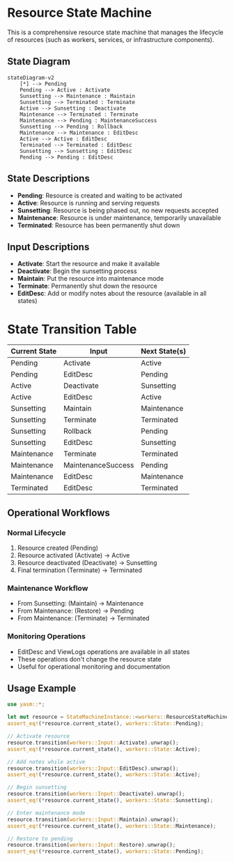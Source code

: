 # Resource State Machine

This is a comprehensive resource state machine that manages the lifecycle of resources (such as workers, services, or infrastructure components).

## State Diagram

```mermaid
stateDiagram-v2
    [*] --> Pending
    Pending --> Active : Activate
    Sunsetting --> Maintenance : Maintain
    Sunsetting --> Terminated : Terminate
    Active --> Sunsetting : Deactivate
    Maintenance --> Terminated : Terminate
    Maintenance --> Pending : MaintenanceSuccess
    Sunsetting --> Pending : Rollback
    Maintenance --> Maintenance : EditDesc
    Active --> Active : EditDesc
    Terminated --> Terminated : EditDesc
    Sunsetting --> Sunsetting : EditDesc
    Pending --> Pending : EditDesc
```

## State Descriptions

- **Pending**: Resource is created and waiting to be activated
- **Active**: Resource is running and serving requests
- **Sunsetting**: Resource is being phased out, no new requests accepted
- **Maintenance**: Resource is under maintenance, temporarily unavailable
- **Terminated**: Resource has been permanently shut down

## Input Descriptions

- **Activate**: Start the resource and make it available
- **Deactivate**: Begin the sunsetting process
- **Maintain**: Put the resource into maintenance mode
- **Terminate**: Permanently shut down the resource
- **EditDesc**: Add or modify notes about the resource (available in all states)
# State Transition Table

| Current State | Input | Next State(s) |
|---------------|-------|---------------|
| Pending | Activate | Active |
| Pending | EditDesc | Pending |
| Active | Deactivate | Sunsetting |
| Active | EditDesc | Active |
| Sunsetting | Maintain | Maintenance |
| Sunsetting | Terminate | Terminated |
| Sunsetting | Rollback | Pending |
| Sunsetting | EditDesc | Sunsetting |
| Maintenance | Terminate | Terminated |
| Maintenance | MaintenanceSuccess | Pending |
| Maintenance | EditDesc | Maintenance |
| Terminated | EditDesc | Terminated |

## Operational Workflows

### Normal Lifecycle
1. Resource created (Pending)
2. Resource activated (Activate) → Active
3. Resource deactivated (Deactivate) → Sunsetting
4. Final termination (Terminate) → Terminated

### Maintenance Workflow
- From Sunsetting: (Maintain) → Maintenance
- From Maintenance: (Restore) → Pending
- From Maintenance: (Terminate) → Terminated

### Monitoring Operations
- EditDesc and ViewLogs operations are available in all states
- These operations don't change the resource state
- Useful for operational monitoring and documentation

## Usage Example

```rust
use yasm::*;

let mut resource = StateMachineInstance::<workers::ResourceStateMachine>::new();
assert_eq!(*resource.current_state(), workers::State::Pending);

// Activate resource
resource.transition(workers::Input::Activate).unwrap();
assert_eq!(*resource.current_state(), workers::State::Active);

// Add notes while active
resource.transition(workers::Input::EditDesc).unwrap();
assert_eq!(*resource.current_state(), workers::State::Active);

// Begin sunsetting
resource.transition(workers::Input::Deactivate).unwrap();
assert_eq!(*resource.current_state(), workers::State::Sunsetting);

// Enter maintenance mode
resource.transition(workers::Input::Maintain).unwrap();
assert_eq!(*resource.current_state(), workers::State::Maintenance);

// Restore to pending
resource.transition(workers::Input::Restore).unwrap();
assert_eq!(*resource.current_state(), workers::State::Pending);
```
